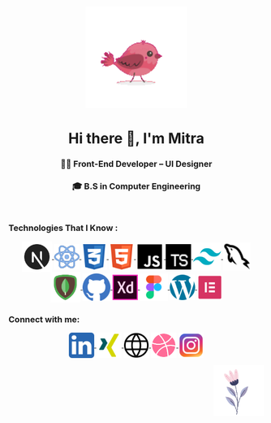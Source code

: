 <div align="center"><img  src="./gifs/bird.gif" width="200px" /></div>
<h1 align="center"><strong>Hi there 👋, I'm Mitra</strong></h1>
<h3 align="center">👩‍💻 Front-End Developer &ndash; UI Designer</h3>
<h3 align="center">🎓 B.S in Computer Engineering </h3>

<br/>

<h3 align="left"> Technologies That I Know : </h3>
<p align="center">
  <a href="https://linkedin.com/in/mitrakh" target="_blank">
    <img align="center" src="./icons/nextjs.svg" alt="next.js" height="60" width="60" />
  </a>
  <a href="https://linkedin.com/in/mitrakh" target="_blank">
    <img align="center" src="./icons/react.svg" alt="react" height="50" width="50" />
  </a>
  <a href="https://linkedin.com/in/mitrakh" target="_blank">
    <img align="center" src="./icons/css.svg" alt="css" height="50" width="50" />
  </a>
  <a href="https://linkedin.com/in/mitrakh" target="_blank">
    <img align="center" src="./icons/html.svg" alt="html" height="50" width="50" />
  </a>
  <a href="https://linkedin.com/in/mitrakh" target="_blank">
    <img align="center" src="./icons/javascript.svg" alt="javascript" height="55" width="55" />
  </a>
  <a href="https://linkedin.com/in/mitrakh" target="_blank">
    <img align="center" src="./icons/typescript.svg" alt="typescript" height="50" width="50" />
  </a>
  <a href="https://linkedin.com/in/mitrakh" target="_blank">
    <img align="center" src="./icons/tailwindcss.svg" alt="tailwind.css" height="55" width="55" />
  </a>
  <a href="https://linkedin.com/in/mitrakh" target="_blank">
    <img align="center" src="./icons/mysql.svg" alt="mysql" height="55" width="55" />
  </a>
  <a href="https://linkedin.com/in/mitrakh" target="_blank">
    <img align="center" src="./icons/mongodb.svg" alt="mongodb" height="60" width="60" />
  </a>
  <a href="https://linkedin.com/in/mitrakh" target="_blank">
    <img align="center" src="./icons/github.svg" alt="github" height="55" width="55" />
  </a>
  <a href="https://linkedin.com/in/mitrakh" target="_blank">
    <img align="center" src="./icons/adobe.svg" alt="adobe" height="50" width="50" />
  </a>
  <a href="https://linkedin.com/in/mitrakh" target="_blank">
    <img align="center" src="./icons/figma.svg" alt="figma" height="55" width="55" />
  </a>
  <a href="https://linkedin.com/in/mitrakh" target="_blank">
    <img align="center" src="./icons/wordpress.svg" alt="wordpress" height="50" width="50" />
  </a>
  <a href="https://linkedin.com/in/mitrakh" target="_blank">
    <img align="center" src="./icons/elementor.svg" alt="elementor" height="50" width="50" />
  </a>

</p>

<h3 align="left">Connect with me:</h3>
<p align="center">
  <a href="https://linkedin.com/in/mitrakh" target="_blank">
    <img align="center" src="./icons/linkedin.svg" alt="LinkedIn" height="50" width="50" />
  </a>
  <a href="https://www.xing.com/profile/Mitra_Khorshidi/cv" target="_blank">
    <img align="center" src="./icons/xing.svg" alt="Xing" height="50" width="50" />
  </a>
  <a href="https://www.imitra.ir" target="_blank">
    <img align="center" src="./icons/portfolio.svg" alt="Portfolio" height="50" width="50" />
  </a>
  <a href="https://dribbble.com/imitra" target="_blank">
    <img align="center" src="./icons/dribbble.svg" alt="Dribbble" height="50" width="50" />
  </a>
  <a href="https://instagram.com/imitra.ir" target="_blank">
    <img align="center" src="./icons/instagram.svg" alt="Instagram" height="50" width="50" />
  </a>
</p>
  <img align="right" src="./gifs/flower.gif" width="100" height="100"/>
